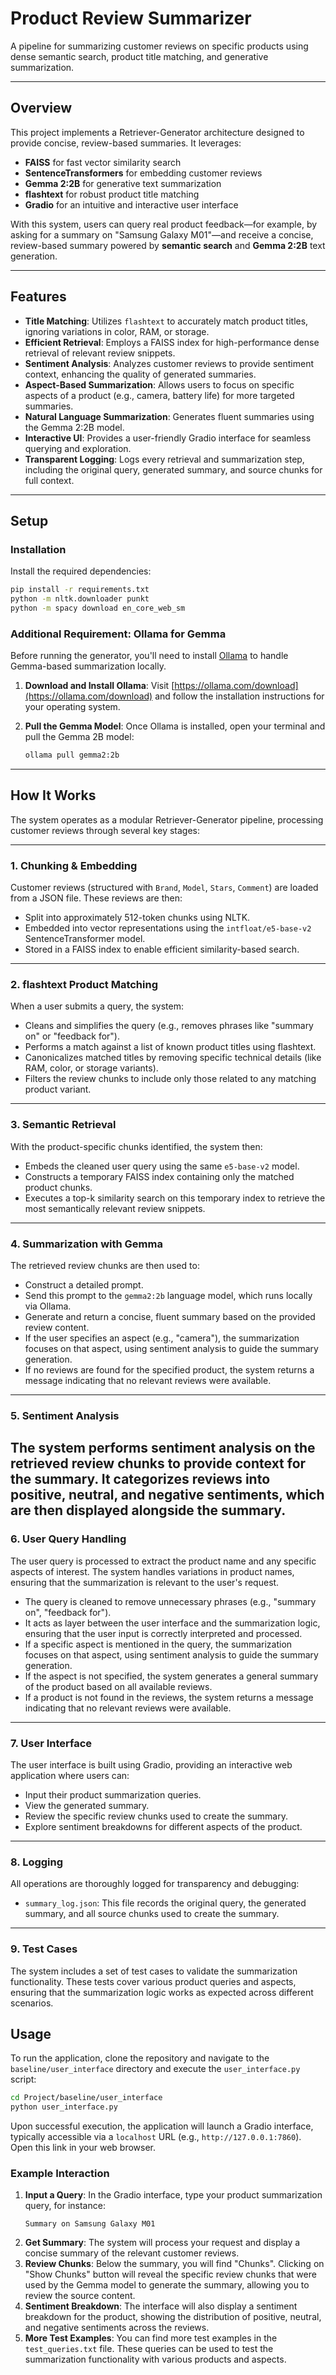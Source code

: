 # Product Review Summarizer

A pipeline for summarizing customer reviews on specific products using dense semantic search, product title matching, and generative summarization.

---

## Overview

This project implements a Retriever-Generator architecture designed to provide concise, review-based summaries. It leverages:

* **FAISS** for fast vector similarity search
* **SentenceTransformers** for embedding customer reviews
* **Gemma 2:2B** for generative text summarization
* **flashtext** for robust product title matching
* **Gradio** for an intuitive and interactive user interface

With this system, users can query real product feedback—for example, by asking for a summary on "Samsung Galaxy M01"—and receive a concise, review-based summary powered by **semantic search** and **Gemma 2:2B** text generation.

---

## Features

* **Title Matching**: Utilizes `flashtext` to accurately match product titles, ignoring variations in color, RAM, or storage.
* **Efficient Retrieval**: Employs a FAISS index for high-performance dense retrieval of relevant review snippets.
* **Sentiment Analysis**: Analyzes customer reviews to provide sentiment context, enhancing the quality of generated summaries.
* **Aspect-Based Summarization**: Allows users to focus on specific aspects of a product (e.g., camera, battery life) for more targeted summaries.
* **Natural Language Summarization**: Generates fluent summaries using the Gemma 2:2B model.
* **Interactive UI**: Provides a user-friendly Gradio interface for seamless querying and exploration.
* **Transparent Logging**: Logs every retrieval and summarization step, including the original query, generated summary, and source chunks for full context.

---

## Setup

### Installation

Install the required dependencies:

```bash
pip install -r requirements.txt
python -m nltk.downloader punkt
python -m spacy download en_core_web_sm
```

### Additional Requirement: Ollama for Gemma

Before running the generator, you'll need to install [Ollama](https://ollama.com/) to handle Gemma-based summarization locally.

1.  **Download and Install Ollama**: Visit [https://ollama.com/download](https://ollama.com/download) and follow the installation instructions for your operating system.
2.  **Pull the Gemma Model**: Once Ollama is installed, open your terminal and pull the Gemma 2B model:

    ```bash
    ollama pull gemma2:2b
    ```

---

## How It Works

The system operates as a modular Retriever-Generator pipeline, processing customer reviews through several key stages:

---

### 1. Chunking & Embedding

Customer reviews (structured with `Brand`, `Model`, `Stars`, `Comment`) are loaded from a JSON file. These reviews are then:

* Split into approximately 512-token chunks using NLTK.
* Embedded into vector representations using the `intfloat/e5-base-v2` SentenceTransformer model.
* Stored in a FAISS index to enable efficient similarity-based search.

---

### 2. flashtext Product Matching

When a user submits a query, the system:

* Cleans and simplifies the query (e.g., removes phrases like "summary on" or "feedback for").
* Performs a match against a list of known product titles using flashtext.
* Canonicalizes matched titles by removing specific technical details (like RAM, color, or storage variants).
* Filters the review chunks to include only those related to any matching product variant.

---

### 3. Semantic Retrieval

With the product-specific chunks identified, the system then:

* Embeds the cleaned user query using the same `e5-base-v2` model.
* Constructs a temporary FAISS index containing only the matched product chunks.
* Executes a top-k similarity search on this temporary index to retrieve the most semantically relevant review snippets.

---

### 4. Summarization with Gemma

The retrieved review chunks are then used to:

* Construct a detailed prompt.
* Send this prompt to the `gemma2:2b` language model, which runs locally via Ollama.
* Generate and return a concise, fluent summary based on the provided review content.
* If the user specifies an aspect (e.g., "camera"), the summarization focuses on that aspect, using sentiment analysis to guide the summary generation.
* If no reviews are found for the specified product, the system returns a message indicating that no relevant reviews were available.
---

### 5. Sentiment Analysis
The system performs sentiment analysis on the retrieved review chunks to provide context for the summary. It categorizes reviews into positive, neutral, and negative sentiments, which are then displayed alongside the summary.
---

### 6. User Query Handling
The user query is processed to extract the product name and any specific aspects of interest. The system handles variations in product names, ensuring that the summarization is relevant to the user's request.

* The query is cleaned to remove unnecessary phrases (e.g., "summary on", "feedback for").
* It acts as layer between the user interface and the summarization logic, ensuring that the user input is correctly interpreted and processed.
* If a specific aspect is mentioned in the query, the summarization focuses on that aspect, using sentiment analysis to guide the summary generation.
* If the aspect is not specified, the system generates a general summary of the product based on all available reviews.
* If a product is not found in the reviews, the system returns a message indicating that no relevant reviews were available.
---

### 7. User Interface
The user interface is built using Gradio, providing an interactive web application where users can:
* Input their product summarization queries.
* View the generated summary.
* Review the specific review chunks used to create the summary.
* Explore sentiment breakdowns for different aspects of the product.
---

### 8. Logging

All operations are thoroughly logged for transparency and debugging:

* `summary_log.json`: This file records the original query, the generated summary, and all source chunks used to create the summary.

---

### 9. Test Cases
The system includes a set of test cases to validate the summarization functionality. These tests cover various product queries and aspects, ensuring that the summarization logic works as expected across different scenarios.

## Usage

To run the application, clone the repository and navigate to the `baseline/user_interface` directory and execute the `user_interface.py` script:

```bash
cd Project/baseline/user_interface
python user_interface.py
```

Upon successful execution, the application will launch a Gradio interface, typically accessible via a `localhost` URL (e.g., `http://127.0.0.1:7860`). Open this link in your web browser.

### Example Interaction

1.  **Input a Query**: In the Gradio interface, type your product summarization query, for instance:
    ```
    Summary on Samsung Galaxy M01
    ```
2.  **Get Summary**: The system will process your request and display a concise summary of the relevant customer reviews.
3.  **Review Chunks**: Below the summary, you will find "Chunks". Clicking on "Show Chunks" button will reveal the specific review chunks that were used by the Gemma model to generate the summary, allowing you to review the source content.
4. **Sentiment Breakdown**: The interface will also display a sentiment breakdown for the product, showing the distribution of positive, neutral, and negative sentiments across the reviews.
5. **More Test Examples**: You can find more test examples in the `test_queries.txt` file. These queries can be used to test the summarization functionality with various products and aspects.

